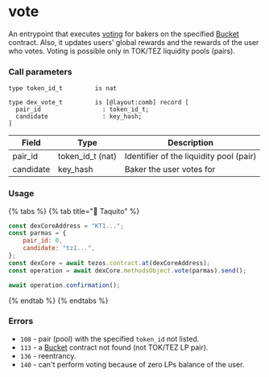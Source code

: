 # vote

An entrypoint that executes [voting](../../../bucket-contract/entrypoints-overview/vote.md) for bakers on the specified [Bucket](../../../bucket-contract/) contract. Also, it updates users' global rewards and the rewards of the user who votes. Voting is possible only in TOK/TEZ liquidity pools (pairs).

### Call parameters

```pascaligo
type token_id_t         is nat

type dex_vote_t         is [@layout:comb] record [
  pair_id                 : token_id_t;
  candidate               : key_hash;
]
```

| Field     | Type               | Description                             |
| --------- | ------------------ | --------------------------------------- |
| pair\_id  | token\_id\_t (nat) | Identifier of the liquidity pool (pair) |
| candidate | key\_hash          | Baker the user votes for                |

### Usage

{% tabs %}
{% tab title="🌮 Taquito" %}
```javascript
const dexCoreAddress = "KT1...";
const parmas = {
    pair_id: 0,
    candidate: "tz1...",
};
const dexCore = await tezos.contract.at(dexCoreAddress);
const operation = await dexCore.methodsObject.vote(parmas).send();

await operation.confirmation();
```
{% endtab %}
{% endtabs %}

### Errors

* `108` - pair (pool) with the specified `token_id` not listed.
* `113` - a [Bucket](../../../bucket-contract/) contract not found (not TOK/TEZ LP pair).
* `136` - reentrancy.
* `140` - can't perform voting because of zero LPs balance of the user.
